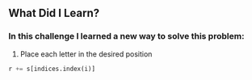 ## What Did I Learn?

### In this challenge I learned a new way to solve this problem:

1. Place each letter in the desired position
```python
r += s[indices.index(i)]
```
